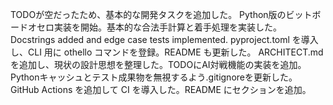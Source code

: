 TODOが空だったため、基本的な開発タスクを追加した。
Python版のビットボードオセロ実装を開始。基本的な合法手計算と着手処理を実装した。
Docstrings added and edge case tests implemented.
pyproject.toml を導入し、CLI 用に othello コマンドを登録。README も更新した。
ARCHITECT.md を追加し、現状の設計思想を整理した。TODOにAI対戦機能の実装を追加。
Pythonキャッシュとテスト成果物を無視するよう.gitignoreを更新した。
GitHub Actions を追加して CI を導入した。README にセクションを追加。
